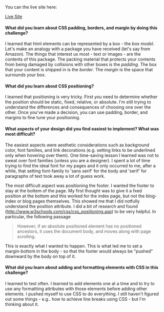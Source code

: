 You can the live site here:

[Live Site](http://ugaliguy.github.io/)


#### What did you learn about CSS padding, borders, and margin by doing this challenge?

I learned that html elements can be represented by a box - the *box model*. Let's make an analogy with a package you have received (let's say from Amazon). The things that interest us most - text or images - are the contents of this package. The packing material that protects your contents from being damaged by collisions with other boxes is the *padding*. The box that your content is shipped in is the *border*. The *margin* is the space that surrounds your box. 

#### What did you learn about CSS positioning?

I learned that positioning is very tricky. First you need to determine whether the position should be static, fixed, relative, or absolute. I'm still trying to understand the differences and consequences of choosing one over the other. Once you've made a decision, you can use padding, border, and margins to fine tune your positioning.

#### What aspects of your design did you find easiest to implement? What was most difficult?

The easiest aspects were aesthetic considerations such as background color, font families, and link decorations (e.g. setting links to be underlined only when hovering over them). One time-saving lesson I learned was not to sweat over font families (unless you are a designer). I spent a lot of time trying to find the ideal font for my pages and it only occurred to me, after a while, that setting font-family to 'sans serif' for the body and 'serif' for paragraphs of text took away a lot of guess work.

The most difficult aspect was positioning the footer. I wanted the footer to stay at the bottem of the page. My first thought was to give it a fxed position at the bottom and this worked for the index page, but not the blog-index or blog pages themselves. This showed me that I did notfully understand the position attribute. I did a bit of research and found (http://www.w3schools.com/css/css_positioning.asp) to be very helpful. In particular, the following passage 

> However; if an absolute positioned element has no positioned ancestors, it uses the document body, and moves along with page scrolling.

This is exactly what I wanted to happen. This is what led me to set a margin-bottom in the body - so that the footer would always be "pushed" downward by the body on top of it.

#### What did you learn about adding and formatting elements with CSS in this challenge?

I learned to test often. I learned to add elements one at a time and to try to use any formattiing attributes with those elements before adding other elements.
I pushed myself to use CSS to do everything. I still haven't figured out some things - e.g.. how to achieve line breaks using CSS - but I'm thinking about it.